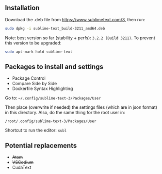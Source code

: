 ## Installation

Download the .deb file from https://www.sublimetext.com/3, then run:

```sh
sudo dpkg -i sublime-text_build-3211_amd64.deb
```

Note: best version so far (stability + perfs): ``` 3.2.2 (Build 3211) ```. To prevent this version to be upgraded:

```sh
sudo apt-mark hold sublime-text
```


## Packages to install and settings

- Package Control
- Compare Side by Side
- Dockerfile Syntax Highlighting

Go to: ``` ~/.config/sublime-text-3/Packages/User ```

Then place (overwrite if needed) the settings files (which are in json format) in this directory. Also, do the same thing for the root user in:

``` /root/.config/sublime-text-3/Packages/User ```

Shortcut to run the editor: ``` subl ```


## Potential replacements

- ~~Atom~~
- ~~VSCodium~~
- CudaText
